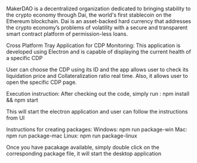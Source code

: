 MakerDAO is a decentralized organization dedicated to bringing stability to the crypto economy through Dai, the world's first stablecoin on the Ethereum blockchain. Dai is an asset-backed hard currency that addresses the crypto economy’s problems of volatility with a secure and transparent smart contract platform of permission-less loans.

Cross Platform Tray Application for CDP Monitoring:
This application is developed using Electron and is capable of displaying the current health of a specific CDP

User can choose the CDP using its ID and the app allows user to check its liquidation price and Collateralization ratio real time. Also, it allows user
to open the specific CDP page. 

Execution instruction:
After checking out the code, simply run :
  npm install && npm start

This will start the electron application and user can follow the instructions from UI

Instructions for creating packages:
Windows: npm run package-win
Mac: npm run package-mac
Linux: npm run package-linux

Once you have pacakage available, simply double click on the corresponding package file, it will start the desktop application